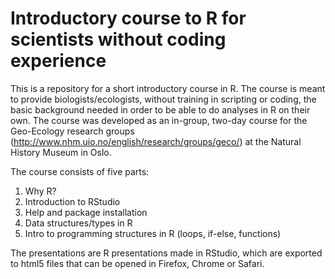 Introductory course to R for scientists without coding experience
=================================================================

This is a repository for a short introductory course in R. The course is 
meant to provide biologists/ecologists, without training in scripting or 
coding, the basic background needed in order to be able to do analyses in 
R on their own. The course was developed as an in-group, two-day course 
for the Geo-Ecology research groups (http://www.nhm.uio.no/english/research/groups/geco/) 
at the Natural History Museum in Oslo.

The course consists of five parts:
1) Why R?  
2) Introduction to RStudio  
3) Help and package installation  
4) Data structures/types in R  
5) Intro to programming structures in R (loops, if-else, functions)  

The presentations are R presentations made in RStudio, which are exported 
to html5 files that can be opened in Firefox, Chrome or Safari.
